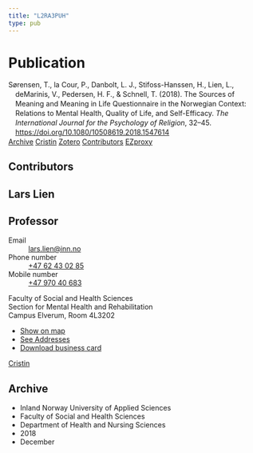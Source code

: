 ```yaml
---
title: "L2RA3PUH"
type: pub
---
```

<h1>Publication</h1>
<article id="csl-bib-container-L2RA3PUH" class="csl-bib-container">
  <div class="csl-bib-body" style="line-height: 1.35; padding-left: 1em; text-indent:-1em;">
  <div class="csl-entry">S&#xF8;rensen, T., la Cour, P., Danbolt, L. J., Stifoss-Hanssen, H., Lien, L., deMarinis, V., Pedersen, H. F., &amp; Schnell, T. (2018). The Sources of Meaning and Meaning in Life Questionnaire in the Norwegian Context: Relations to Mental Health, Quality of Life, and Self-Efficacy. <i>The International Journal for the Psychology of Religion</i>, 32&#x2013;45. <a href="https://doi.org/10.1080/10508619.2018.1547614">https://doi.org/10.1080/10508619.2018.1547614</a></div>
</div>
  <div class="csl-bib-buttons">
    <a href="#taxonomy-article-L2RA3PUH" class="csl-bib-button">Archive</a>
    <a href alt="Cristin URL" class="csl-bib-button">Cristin</a>
    <a href alt="Zotero URL" class="csl-bib-button">Zotero</a>
    <a href="#contributors-article-L2RA3PUH" class="csl-bib-button">Contributors</a>
    <a href="http://ezproxy.inn.no/login?url=https://doi.org/10.1080/10508619.2018.1547614" class="csl-bib-button">EZproxy</a>
  </div>
  <div id="csl-bib-meta-container-L2RA3PUH"></div>
</article>
<div id="csl-bib-meta-L2RA3PUH" class="csl-bib-meta">
  <article id="contributors-article-L2RA3PUH" class="contributors-article">
    <h1>Contributors</h1>
    <div class="personas">
<div class="vrtx-hinn-person-card">
<div class="photo">
<i class="lar la-user-circle missing-person"></i>
</div>
<div class="info">
<hgroup><h1>Lars Lien</h1>
<h2>Professor</h2>
</hgroup><dl>
<dt>Email</dt>
<dd>
<a href="mailto:lars.lien@inn.no">lars.lien@inn.no</a>
</dd>
<dt>Phone number</dt>
<dd><a href="tel:+4762430285">
+47 62 43 02 85
</a></dd>
<dt>Mobile number</dt>
<dd><a href="tel:+4797040683">
+47 970 40 683
</a></dd>
</dl>
<p>
Faculty of Social and Health Sciences<br>
Section for Mental Health and Rehabilitation<br>
Campus Elverum,
Room 4L3202
</p>
<ul class="vrtx-hinn-links">
<li><a href="https://www.google.com/maps?q=60.88177,11.53669">Show on map</a></li>
<li><a href="https://www.inn.no/english/find-an-employee/lars-lien.html#vrtx-hinn-addresses">See Addresses</a></li>
<li><a href="https://www.inn.no/english/find-an-employee/lars-lien.html?vrtx=vcf">Download business card</a></li>
</ul>
</div>
</div>
<a href="https://app.cristin.no/persons/show.jsf?id=14287" alt="Cristin URL" class="personas-cristin">Cristin</a>
</div>
  </article>
  <article id="taxonomy-article-L2RA3PUH" class="taxonomy-article">
    <h1>Archive</h1>
    <ul>
      <li>Inland Norway University of Applied Sciences</li>
      <li>Faculty of Social and Health Sciences</li>
      <li>Department of Health and Nursing Sciences</li>
      <li>2018</li>
      <li>December</li>
    </ul>
  </article>
</div>
